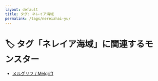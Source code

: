 ```yaml
---
layout: default
title: タグ: ネレイア海域
permalink: /tags/nereiahai-yu/
---
```

# 🏷️ タグ「ネレイア海域」に関連するモンスター

- [メルグリフ / Melgriff](/monsterdex/monster/Melgriff.html)